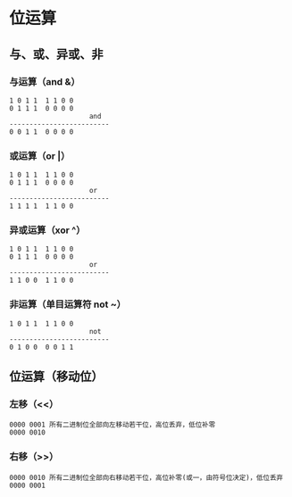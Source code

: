# 位运算

## 与、或、异或、非

### 与运算（and &）

```
1 0 1 1  1 1 0 0
0 1 1 1  0 0 0 0
                    and
-------------------------
0 0 1 1  0 0 0 0
```


### 或运算（or |）
```
1 0 1 1  1 1 0 0
0 1 1 1  0 0 0 0
                    or
-------------------------
1 1 1 1  1 1 0 0
```

### 异或运算（xor ^）

```
1 0 1 1  1 1 0 0
0 1 1 1  0 0 0 0
                    or
-------------------------
1 1 0 0  1 1 0 0
```

### 非运算（单目运算符 not ~）
```
1 0 1 1  1 1 0 0
                    not
-------------------------
0 1 0 0  0 0 1 1
```

## 位运算（移动位）

### 左移（<<）

```
0000 0001 所有二进制位全部向左移动若干位，高位丢弃，低位补零
0000 0010 
```

### 右移（>>）
```
0000 0010 所有二进制位全部向右移动若干位，高位补零(或一，由符号位决定)，低位丢弃
0000 0001
```